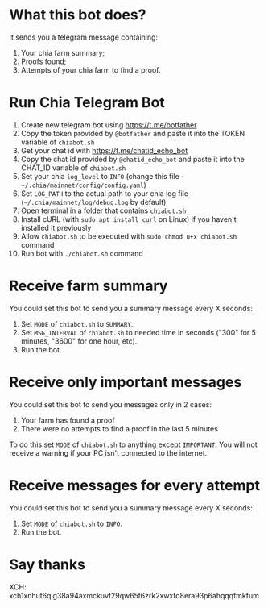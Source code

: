 # What this bot does?
It sends you a telegram message containing: 
1) Your chia farm summary;
2) Proofs found;
3) Attempts of your chia farm to find a proof.

# Run Chia Telegram Bot
1. Create new telegram bot using https://t.me/botfather
2. Copy the token provided by `@botfather` and paste it into the TOKEN variable of `chiabot.sh`
2. Get your chat id with https://t.me/chatid_echo_bot
4. Copy the chat id provided by `@chatid_echo_bot` and paste it into the CHAT_ID variable of `chiabot.sh`
5. Set your chia `log_level` to `INFO` (change this file - `~/.chia/mainnet/config/config.yaml`)
6. Set `LOG_PATH` to the actual path to your chia log file (`~/.chia/mainnet/log/debug.log` by default)
7. Open terminal in a folder that contains `chiabot.sh`
8. Install cURL (with `sudo apt install curl` on Linux) if you haven't installed it previously 
9. Allow `chiabot.sh` to be executed with `sudo chmod u+x chiabot.sh` command
10. Run bot with `./chiabot.sh` command

# Receive farm summary
You could set this bot to send you a summary message every X seconds:
1. Set `MODE` of `chiabot.sh` to `SUMMARY`.
2. Set `MSG_INTERVAL` of `chiabot.sh` to needed time in seconds ("300" for 5 minutes, "3600" for one hour, etc).
3. Run the bot.

# Receive only important messages
You could set this bot to send you messages only in 2 cases:
1. Your farm has found a proof
2. There were no attempts to find a proof in the last 5 minutes
 
To do this set `MODE` of `chiabot.sh` to anything except `IMPORTANT`.
You will not receive a warning if your PC isn't connected to the internet.

# Receive messages for every attempt 
You could set this bot to send you a summary message every X seconds:
1. Set `MODE` of `chiabot.sh` to `INFO`.
2. Run the bot.

# Say thanks
XCH: xch1xnhut6qlg38a94axmckuvt29qw65t6zrk2xwxtq8era93p6ahqqqfmkfum
